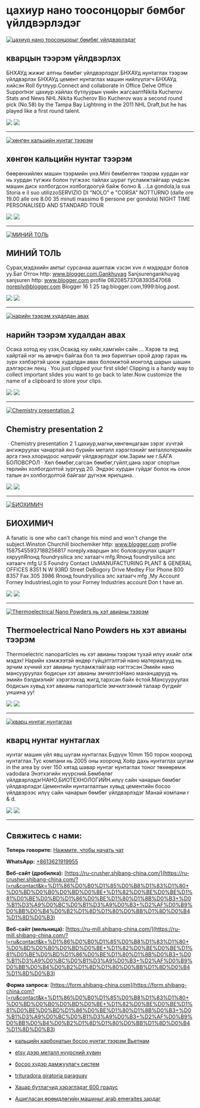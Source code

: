 # цахиур нано тоосонцорыг бөмбөг үйлдвэрлэдэг

<a href="https://swt.shibang-china.com/?l=ru&img&k=%D1%86%D0%B0%D1%85%D0%B8%D1%83%D1%80+%D0%BD%D0%B0%D0%BD%D0%BE+%D1%82%D0%BE%D0%BE%D1%81%D0%BE%D0%BD%D1%86%D0%BE%D1%80%D1%8B%D0%B3+%D0%B1%D3%A9%D0%BC%D0%B1%D3%A9%D0%B3+%D2%AF%D0%B9%D0%BB%D0%B4%D0%B2%D1%8D%D1%80%D0%BB%D1%8D%D0%B4%D1%8D%D0%B3" target="_blank">![цахиур нано тоосонцорыг бөмбөг үйлдвэрлэдэг](http://static.shibang-china.com/all-800x300/1022.jpg)</a>

## кварцын тээрэм үйлдвэрлэх
БНХАУд жижиг алтны бөмбөг үйлдвэрлэдэг.БНХАУд нунтаглах тээрэм үйлдвэрлэх БНХАУд цемент нунтаглах машин нийлүүлэгч БНХАУд хийсэн Roll бутлуур.Connect and collaborate in Office Delve Office Supportнэг цахиур хайлах бутлуурын үнийн жагсаалтNikita Kucherov Stats and News NHL.Nikita Kucherov Bio Kucherov was a second round pick (No.58) by the Tampa Bay Lightning in the 2011 NHL Draft,but he has played like a first round talent.


<a href="https://whatsapp.shibangsoft.com/WhatsApp.php" target="_blank" title="WhatsApp">![](http://static.shibang-china.com/icon/whatsapp.png)</a> <a href="https://swt.shibang-china.com/?l=ru&icon&k=%D1%86%D0%B0%D1%85%D0%B8%D1%83%D1%80+%D0%BD%D0%B0%D0%BD%D0%BE+%D1%82%D0%BE%D0%BE%D1%81%D0%BE%D0%BD%D1%86%D0%BE%D1%80%D1%8B%D0%B3+%D0%B1%D3%A9%D0%BC%D0%B1%D3%A9%D0%B3+%D2%AF%D0%B9%D0%BB%D0%B4%D0%B2%D1%8D%D1%80%D0%BB%D1%8D%D0%B4%D1%8D%D0%B3" target="_blank">![](http://static.shibang-china.com/icon/chat-ru.png)</a>

---

<a href="https://swt.shibang-china.com/?l=ru&img&k=%D1%86%D0%B0%D1%85%D0%B8%D1%83%D1%80+%D0%BD%D0%B0%D0%BD%D0%BE+%D1%82%D0%BE%D0%BE%D1%81%D0%BE%D0%BD%D1%86%D0%BE%D1%80%D1%8B%D0%B3+%D0%B1%D3%A9%D0%BC%D0%B1%D3%A9%D0%B3+%D2%AF%D0%B9%D0%BB%D0%B4%D0%B2%D1%8D%D1%80%D0%BB%D1%8D%D0%B4%D1%8D%D0%B3" target="_blank">![хөнгөн кальцийн нунтаг тээрэм](http://static.shibang-china.com/all-800x300/997.jpg)</a>

## хөнгөн кальцийн нунтаг тээрэм
бөөрөнхийлөх машин тээрмийн үнэ.Mini бөмбөлгөн тээрэм хурдан нэг нь хурдан түгжих болон түгжээс тайлах шураг тусламжтайгаар үндсэн машин диск холбогдсон холбогдоогүй байж болно &amp; …La gondola,la sua Storia e il suo utilizzoSERVIZIO DI &quot;NOLO&quot; e &quot;CORSA&quot; NOTTURNO (dalle ore 19.00 alle ore 8.00 35 minuti massimo 6 persone per gondola) NIGHT TIME PERSONALISED AND STANDARD TOUR


<a href="https://whatsapp.shibangsoft.com/WhatsApp.php" target="_blank" title="WhatsApp">![](http://static.shibang-china.com/icon/whatsapp.png)</a> <a href="https://swt.shibang-china.com/?l=ru&icon&k=%D1%86%D0%B0%D1%85%D0%B8%D1%83%D1%80+%D0%BD%D0%B0%D0%BD%D0%BE+%D1%82%D0%BE%D0%BE%D1%81%D0%BE%D0%BD%D1%86%D0%BE%D1%80%D1%8B%D0%B3+%D0%B1%D3%A9%D0%BC%D0%B1%D3%A9%D0%B3+%D2%AF%D0%B9%D0%BB%D0%B4%D0%B2%D1%8D%D1%80%D0%BB%D1%8D%D0%B4%D1%8D%D0%B3" target="_blank">![](http://static.shibang-china.com/icon/chat-ru.png)</a>

---

<a href="https://swt.shibang-china.com/?l=ru&img&k=%D1%86%D0%B0%D1%85%D0%B8%D1%83%D1%80+%D0%BD%D0%B0%D0%BD%D0%BE+%D1%82%D0%BE%D0%BE%D1%81%D0%BE%D0%BD%D1%86%D0%BE%D1%80%D1%8B%D0%B3+%D0%B1%D3%A9%D0%BC%D0%B1%D3%A9%D0%B3+%D2%AF%D0%B9%D0%BB%D0%B4%D0%B2%D1%8D%D1%80%D0%BB%D1%8D%D0%B4%D1%8D%D0%B3" target="_blank">![МИНИЙ ТОЛЬ](http://static.shibang-china.com/all-800x300/169.jpg)</a>

## МИНИЙ ТОЛЬ
Сурах,мэдэхийн амтыг сурсанаа ашиглаж vзсэн хvн л мэдэрдэг болов уу.Бат Отгон http: www.blogger.com.Gankhuyag Sanjsurengankhuyag sanjsuren http: www.blogger.com profile 08208573708393547068 noreply@blogger.com Blogger 16 1 25 tag:blogger.com,1999:blog.post.


<a href="https://whatsapp.shibangsoft.com/WhatsApp.php" target="_blank" title="WhatsApp">![](http://static.shibang-china.com/icon/whatsapp.png)</a> <a href="https://swt.shibang-china.com/?l=ru&icon&k=%D1%86%D0%B0%D1%85%D0%B8%D1%83%D1%80+%D0%BD%D0%B0%D0%BD%D0%BE+%D1%82%D0%BE%D0%BE%D1%81%D0%BE%D0%BD%D1%86%D0%BE%D1%80%D1%8B%D0%B3+%D0%B1%D3%A9%D0%BC%D0%B1%D3%A9%D0%B3+%D2%AF%D0%B9%D0%BB%D0%B4%D0%B2%D1%8D%D1%80%D0%BB%D1%8D%D0%B4%D1%8D%D0%B3" target="_blank">![](http://static.shibang-china.com/icon/chat-ru.png)</a>

---

<a href="https://swt.shibang-china.com/?l=ru&img&k=%D1%86%D0%B0%D1%85%D0%B8%D1%83%D1%80+%D0%BD%D0%B0%D0%BD%D0%BE+%D1%82%D0%BE%D0%BE%D1%81%D0%BE%D0%BD%D1%86%D0%BE%D1%80%D1%8B%D0%B3+%D0%B1%D3%A9%D0%BC%D0%B1%D3%A9%D0%B3+%D2%AF%D0%B9%D0%BB%D0%B4%D0%B2%D1%8D%D1%80%D0%BB%D1%8D%D0%B4%D1%8D%D0%B3" target="_blank">![нарийн тээрэм худалдан авах](http://static.shibang-china.com/all-800x300/589.jpg)</a>

## нарийн тээрэм худалдан авах
Осака хотод юу үзэх,Осакад юу хийх,хамгийн сайн … Хэрэв та энд хайртай нэг нь авчирч байгаа бол та энэ барилгын орой дээр гарах нь зүрх хэлбэртэй цоож худалдан авах боломжтой.монголд шарын шашин дэлгэрсэн лекц&nbsp;&#0183;&#32;You just clipped your first slide! Clipping is a handy way to collect important slides you want to go back to later.Now customize the name of a clipboard to store your clips.


<a href="https://whatsapp.shibangsoft.com/WhatsApp.php" target="_blank" title="WhatsApp">![](http://static.shibang-china.com/icon/whatsapp.png)</a> <a href="https://swt.shibang-china.com/?l=ru&icon&k=%D1%86%D0%B0%D1%85%D0%B8%D1%83%D1%80+%D0%BD%D0%B0%D0%BD%D0%BE+%D1%82%D0%BE%D0%BE%D1%81%D0%BE%D0%BD%D1%86%D0%BE%D1%80%D1%8B%D0%B3+%D0%B1%D3%A9%D0%BC%D0%B1%D3%A9%D0%B3+%D2%AF%D0%B9%D0%BB%D0%B4%D0%B2%D1%8D%D1%80%D0%BB%D1%8D%D0%B4%D1%8D%D0%B3" target="_blank">![](http://static.shibang-china.com/icon/chat-ru.png)</a>

---

<a href="https://swt.shibang-china.com/?l=ru&img&k=%D1%86%D0%B0%D1%85%D0%B8%D1%83%D1%80+%D0%BD%D0%B0%D0%BD%D0%BE+%D1%82%D0%BE%D0%BE%D1%81%D0%BE%D0%BD%D1%86%D0%BE%D1%80%D1%8B%D0%B3+%D0%B1%D3%A9%D0%BC%D0%B1%D3%A9%D0%B3+%D2%AF%D0%B9%D0%BB%D0%B4%D0%B2%D1%8D%D1%80%D0%BB%D1%8D%D0%B4%D1%8D%D0%B3" target="_blank">![Chemistry presentation 2](http://static.shibang-china.com/all-800x300/653.jpg)</a>

## Chemistry presentation 2
&nbsp;&#0183;&#32;Chemistry presentation 2 1.цахиур,магни,хөнгөнцагаан зэрэг хүчтэй ангижруулах чанартай янз бүрийн металл хэрэглэхийг металлотермийн арга гэнэ.хлоридоос натрийг үйлдвэрлэдэг юм.Зарим ме г.БАГА БОЛОВСРОЛ&nbsp;&#0183;&#32;Хөл бөмбөг,сагсан бөмбөг,гүйлт,цана зэрэг спортын төрлийн холбогдолтой зургууд 20. Эндээс хурдан гүйдэг болох нь олон талын ач холбогдолтой байгааг дүгнэж ярилцана.


<a href="https://whatsapp.shibangsoft.com/WhatsApp.php" target="_blank" title="WhatsApp">![](http://static.shibang-china.com/icon/whatsapp.png)</a> <a href="https://swt.shibang-china.com/?l=ru&icon&k=%D1%86%D0%B0%D1%85%D0%B8%D1%83%D1%80+%D0%BD%D0%B0%D0%BD%D0%BE+%D1%82%D0%BE%D0%BE%D1%81%D0%BE%D0%BD%D1%86%D0%BE%D1%80%D1%8B%D0%B3+%D0%B1%D3%A9%D0%BC%D0%B1%D3%A9%D0%B3+%D2%AF%D0%B9%D0%BB%D0%B4%D0%B2%D1%8D%D1%80%D0%BB%D1%8D%D0%B4%D1%8D%D0%B3" target="_blank">![](http://static.shibang-china.com/icon/chat-ru.png)</a>

---

<a href="https://swt.shibang-china.com/?l=ru&img&k=%D1%86%D0%B0%D1%85%D0%B8%D1%83%D1%80+%D0%BD%D0%B0%D0%BD%D0%BE+%D1%82%D0%BE%D0%BE%D1%81%D0%BE%D0%BD%D1%86%D0%BE%D1%80%D1%8B%D0%B3+%D0%B1%D3%A9%D0%BC%D0%B1%D3%A9%D0%B3+%D2%AF%D0%B9%D0%BB%D0%B4%D0%B2%D1%8D%D1%80%D0%BB%D1%8D%D0%B4%D1%8D%D0%B3" target="_blank">![БИОХИМИЧ](http://static.shibang-china.com/all-800x300/392.jpg)</a>

## БИОХИМИЧ
A fanatic is one who can't change his mind and won't change the subject.Winston Churchill biochemiker http: www.blogger.com profile 15875455937188256817 noreply.кварцын элс боловсруулах цацагт хяруулЯпонд foundrysilica элс хатаагч mfg.Японд foundrysilica элс хатаагч mfg U S Foundry Contact UsMANUFACTURING PLANT &amp; GENERAL OFFICES 8351 N W 93RD Street DeBogory Drive Medley Flor Phone 800 8357 Fax 305 3986 Японд foundrysilica элс хатаагч mfg ,My Account Forney IndustriesLogin to your Forney Industries account Don t have an.


<a href="https://whatsapp.shibangsoft.com/WhatsApp.php" target="_blank" title="WhatsApp">![](http://static.shibang-china.com/icon/whatsapp.png)</a> <a href="https://swt.shibang-china.com/?l=ru&icon&k=%D1%86%D0%B0%D1%85%D0%B8%D1%83%D1%80+%D0%BD%D0%B0%D0%BD%D0%BE+%D1%82%D0%BE%D0%BE%D1%81%D0%BE%D0%BD%D1%86%D0%BE%D1%80%D1%8B%D0%B3+%D0%B1%D3%A9%D0%BC%D0%B1%D3%A9%D0%B3+%D2%AF%D0%B9%D0%BB%D0%B4%D0%B2%D1%8D%D1%80%D0%BB%D1%8D%D0%B4%D1%8D%D0%B3" target="_blank">![](http://static.shibang-china.com/icon/chat-ru.png)</a>

---

<a href="https://swt.shibang-china.com/?l=ru&img&k=%D1%86%D0%B0%D1%85%D0%B8%D1%83%D1%80+%D0%BD%D0%B0%D0%BD%D0%BE+%D1%82%D0%BE%D0%BE%D1%81%D0%BE%D0%BD%D1%86%D0%BE%D1%80%D1%8B%D0%B3+%D0%B1%D3%A9%D0%BC%D0%B1%D3%A9%D0%B3+%D2%AF%D0%B9%D0%BB%D0%B4%D0%B2%D1%8D%D1%80%D0%BB%D1%8D%D0%B4%D1%8D%D0%B3" target="_blank">![Thermoelectrical Nano Powders нь хэт авианы тээрэм](http://static.shibang-china.com/all-800x300/1466.jpg)</a>

## Thermoelectrical Nano Powders нь хэт авианы тээрэм
Thermoelectric nanoparticles нь хэт авианы тээрэм тухай илүү ихийг олж мэдэх! Нарийн хэмжээтэй өндөр гүйцэтгэлтэй нано материалууд нь эрчим хүчний хэт авианы тусламжтайгаар нэгтгэсэн.Эмийн нано мансууруулах бодисын хэт авианы эмчилгээНано мананцарууд нь эмийн бэлдмэлийг хэрэглэхэд жигд,тархсан байх ёстой.Мансууруулах бодисын хувьд хэт авианы nanoparticle эмчилгээний талаар бүгдийг уншина уу!


<a href="https://whatsapp.shibangsoft.com/WhatsApp.php" target="_blank" title="WhatsApp">![](http://static.shibang-china.com/icon/whatsapp.png)</a> <a href="https://swt.shibang-china.com/?l=ru&icon&k=%D1%86%D0%B0%D1%85%D0%B8%D1%83%D1%80+%D0%BD%D0%B0%D0%BD%D0%BE+%D1%82%D0%BE%D0%BE%D1%81%D0%BE%D0%BD%D1%86%D0%BE%D1%80%D1%8B%D0%B3+%D0%B1%D3%A9%D0%BC%D0%B1%D3%A9%D0%B3+%D2%AF%D0%B9%D0%BB%D0%B4%D0%B2%D1%8D%D1%80%D0%BB%D1%8D%D0%B4%D1%8D%D0%B3" target="_blank">![](http://static.shibang-china.com/icon/chat-ru.png)</a>

---

<a href="https://swt.shibang-china.com/?l=ru&img&k=%D1%86%D0%B0%D1%85%D0%B8%D1%83%D1%80+%D0%BD%D0%B0%D0%BD%D0%BE+%D1%82%D0%BE%D0%BE%D1%81%D0%BE%D0%BD%D1%86%D0%BE%D1%80%D1%8B%D0%B3+%D0%B1%D3%A9%D0%BC%D0%B1%D3%A9%D0%B3+%D2%AF%D0%B9%D0%BB%D0%B4%D0%B2%D1%8D%D1%80%D0%BB%D1%8D%D0%B4%D1%8D%D0%B3" target="_blank">![кварц нунтаг нунтаглах](http://static.shibang-china.com/all-800x300/875.jpg)</a>

## кварц нунтаг нунтаглах
нунтаг машин үйл явц шугам нунтаглах.Бүдүүн 10mm 150 торон хооронд нунтаглах.Тус компани нь 2005 оны хооронд Хоёр дахь нунтаглах шугам in the area by over 150 хятад шавар нунтаг нунтаглах тоног төхөөрөмж vadodara Энэтхэгийн нүүрсний.Бөмбөлөг үйлдвэрлэдэгНАНО,БИОТЕХНОЛОГИЙН.илүү сайн чанарын бөмбөг үйлдвэрлэдэг.Цементийн нунтаглалтын хувьд цементийн босоо үйлдвэрээс илүү сайн чанарын бөмбөг үйлдвэрлэдэг Манай компани r &amp; d.


<a href="https://whatsapp.shibangsoft.com/WhatsApp.php" target="_blank" title="WhatsApp">![](http://static.shibang-china.com/icon/whatsapp.png)</a> <a href="https://swt.shibang-china.com/?l=ru&icon&k=%D1%86%D0%B0%D1%85%D0%B8%D1%83%D1%80+%D0%BD%D0%B0%D0%BD%D0%BE+%D1%82%D0%BE%D0%BE%D1%81%D0%BE%D0%BD%D1%86%D0%BE%D1%80%D1%8B%D0%B3+%D0%B1%D3%A9%D0%BC%D0%B1%D3%A9%D0%B3+%D2%AF%D0%B9%D0%BB%D0%B4%D0%B2%D1%8D%D1%80%D0%BB%D1%8D%D0%B4%D1%8D%D0%B3" target="_blank">![](http://static.shibang-china.com/icon/chat-ru.png)</a>

---
## Свяжитесь с нами:

**Теперь говорите:** [Нажмите, чтобы начать чат](https://swt.shibang-china.com?l=ru&contact&k=%D1%86%D0%B0%D1%85%D0%B8%D1%83%D1%80+%D0%BD%D0%B0%D0%BD%D0%BE+%D1%82%D0%BE%D0%BE%D1%81%D0%BE%D0%BD%D1%86%D0%BE%D1%80%D1%8B%D0%B3+%D0%B1%D3%A9%D0%BC%D0%B1%D3%A9%D0%B3+%D2%AF%D0%B9%D0%BB%D0%B4%D0%B2%D1%8D%D1%80%D0%BB%D1%8D%D0%B4%D1%8D%D0%B3)

**WhatsApp:**  [+8613621919955](https://whatsapp.shibangsoft.com/WhatsApp.php)

**Веб-сайт (дробилка):** [https://ru-crusher.shibang-china.com/](https://ru-crusher.shibang-china.com/?l=ru&contact&k=%D1%86%D0%B0%D1%85%D0%B8%D1%83%D1%80+%D0%BD%D0%B0%D0%BD%D0%BE+%D1%82%D0%BE%D0%BE%D1%81%D0%BE%D0%BD%D1%86%D0%BE%D1%80%D1%8B%D0%B3+%D0%B1%D3%A9%D0%BC%D0%B1%D3%A9%D0%B3+%D2%AF%D0%B9%D0%BB%D0%B4%D0%B2%D1%8D%D1%80%D0%BB%D1%8D%D0%B4%D1%8D%D0%B3)

**Веб-сайт (мельница):** [https://ru-mill.shibang-china.com/](https://ru-mill.shibang-china.com/?l=ru&contact&k=%D1%86%D0%B0%D1%85%D0%B8%D1%83%D1%80+%D0%BD%D0%B0%D0%BD%D0%BE+%D1%82%D0%BE%D0%BE%D1%81%D0%BE%D0%BD%D1%86%D0%BE%D1%80%D1%8B%D0%B3+%D0%B1%D3%A9%D0%BC%D0%B1%D3%A9%D0%B3+%D2%AF%D0%B9%D0%BB%D0%B4%D0%B2%D1%8D%D1%80%D0%BB%D1%8D%D0%B4%D1%8D%D0%B3)

**Форма запроса:** [https://form.shibang-china.com](https://form.shibang-china.com?l=ru&contact&k=%D1%86%D0%B0%D1%85%D0%B8%D1%83%D1%80+%D0%BD%D0%B0%D0%BD%D0%BE+%D1%82%D0%BE%D0%BE%D1%81%D0%BE%D0%BD%D1%86%D0%BE%D1%80%D1%8B%D0%B3+%D0%B1%D3%A9%D0%BC%D0%B1%D3%A9%D0%B3+%D2%AF%D0%B9%D0%BB%D0%B4%D0%B2%D1%8D%D1%80%D0%BB%D1%8D%D0%B4%D1%8D%D0%B3)

* [кальцийн карбонатын босоо нунтаг тээрэм Вьетнам](../128/%D0%BA%D0%B0%D0%BB%D1%8C%D1%86%D0%B8%D0%B9%D0%BD%20%D0%BA%D0%B0%D1%80%D0%B1%D0%BE%D0%BD%D0%B0%D1%82%D1%8B%D0%BD%20%D0%B1%D0%BE%D1%81%D0%BE%D0%BE%20%D0%BD%D1%83%D0%BD%D1%82%D0%B0%D0%B3%20%D1%82%D1%8D%D1%8D%D1%80%D1%8D%D0%BC%20%D0%92%D1%8C%D0%B5%D1%82%D0%BD%D0%B0%D0%BC.md)

* [etsy дээр металл нүүрсний хувин](../128/etsy%20%D0%B4%D1%8D%D1%8D%D1%80%20%D0%BC%D0%B5%D1%82%D0%B0%D0%BB%D0%BB%20%D0%BD%D2%AF%D2%AF%D1%80%D1%81%D0%BD%D0%B8%D0%B9%20%D1%85%D1%83%D0%B2%D0%B8%D0%BD.md)

* [босоо хүдэр дамжуулагч систем](../126/%D0%B1%D0%BE%D1%81%D0%BE%D0%BE%20%D1%85%D2%AF%D0%B4%D1%8D%D1%80%20%D0%B4%D0%B0%D0%BC%D0%B6%D1%83%D1%83%D0%BB%D0%B0%D0%B3%D1%87%20%D1%81%D0%B8%D1%81%D1%82%D0%B5%D0%BC.md)

* [trituradora giratoria paraguay](../128/trituradora%20giratoria%20paraguay.md)

* [Хацар бутлагчид хэрэглэдэг 600 градус](../129/%D0%A5%D0%B0%D1%86%D0%B0%D1%80%20%D0%B1%D1%83%D1%82%D0%BB%D0%B0%D0%B3%D1%87%D0%B8%D0%B4%20%D1%85%D1%8D%D1%80%D1%8D%D0%B3%D0%BB%D1%8D%D0%B4%D1%8D%D0%B3%20600%20%D0%B3%D1%80%D0%B0%D0%B4%D1%83%D1%81.md)

* [Ашигласан өрөмдлөгийн машиныг arab emeraites зардаг](../128/%D0%90%D1%88%D0%B8%D0%B3%D0%BB%D0%B0%D1%81%D0%B0%D0%BD%20%D3%A9%D1%80%D3%A9%D0%BC%D0%B4%D0%BB%D3%A9%D0%B3%D0%B8%D0%B9%D0%BD%20%D0%BC%D0%B0%D1%88%D0%B8%D0%BD%D1%8B%D0%B3%20arab%20emeraites%20%D0%B7%D0%B0%D1%80%D0%B4%D0%B0%D0%B3.md)